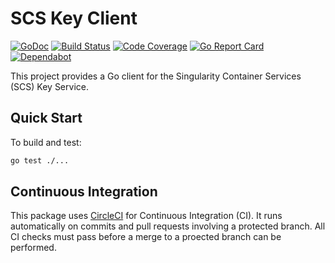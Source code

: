 # SCS Key Client

[![GoDoc](https://godoc.org/github.com/sylabs/scs-key-client?status.svg)](https://godoc.org/github.com/sylabs/scs-key-client)
[![Build Status](https://circleci.com/gh/sylabs/scs-key-client.svg?style=shield)](https://circleci.com/gh/sylabs/workflows/scs-key-client)
[![Code Coverage](https://codecov.io/gh/sylabs/scs-key-client/branch/master/graph/badge.svg)](https://codecov.io/gh/sylabs/scs-key-client)
[![Go Report Card](https://goreportcard.com/badge/github.com/sylabs/scs-key-client)](https://goreportcard.com/report/github.com/sylabs/scs-key-client)
[![Dependabot](https://api.dependabot.com/badges/status?host=github&repo=sylabs/scs-key-client)](https://app.dependabot.com/accounts/sylabs/repos/172931061)

This project provides a Go client for the Singularity Container Services (SCS) Key Service.

## Quick Start

To build and test:

```sh
go test ./...
```

## Continuous Integration

This package uses [CircleCI](https://circleci.com) for Continuous Integration (CI). It runs automatically on commits and pull requests involving a protected branch. All CI checks must pass before a merge to a proected branch can be performed.
